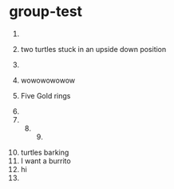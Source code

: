 # group-test

1. 

2. two turtles stuck in an upside down position
3.
4. wowowowowow

5) Five Gold rings

6)

7) 8) 9)

10. turtles barking
11. I want a burrito
12. hi
13.
